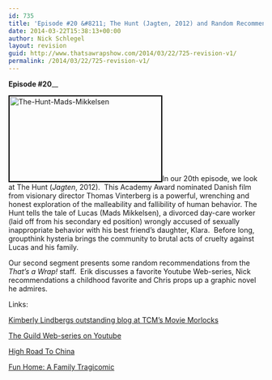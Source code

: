 ```yaml
---
id: 735
title: 'Episode #20 &#8211; The Hunt (Jagten, 2012) and Random Recommendations'
date: 2014-03-22T15:38:13+00:00
author: Nick Schlegel
layout: revision
guid: http://www.thatsawrapshow.com/2014/03/22/725-revision-v1/
permalink: /2014/03/22/725-revision-v1/
---
```

**Episode #20**__

[<img class="alignleft size-medium wp-image-728" style="border: 2px solid black;" alt="The-Hunt-Mads-Mikkelsen" src="http://www.thatsawrapshow.com/wp-content/uploads/2014/03/The-Hunt-Mads-Mikkelsen-300x168.jpg" width="300" height="168" srcset="http://www.thatsawrapshow.com/wp-content/uploads/2014/03/The-Hunt-Mads-Mikkelsen-300x168.jpg 300w, http://www.thatsawrapshow.com/wp-content/uploads/2014/03/The-Hunt-Mads-Mikkelsen-500x281.jpg 500w, http://www.thatsawrapshow.com/wp-content/uploads/2014/03/The-Hunt-Mads-Mikkelsen.jpg 658w" sizes="(max-width: 300px) 100vw, 300px" />](http://www.thatsawrapshow.com/wp-content/uploads/2014/03/The-Hunt-Mads-Mikkelsen.jpg)In our 20th episode, we look at The Hunt (_Jagten_, 2012).  This Academy Award nominated Danish film from visionary director Thomas Vinterberg is a powerful, wrenching and honest exploration of the malleability and fallibility of human behavior. The Hunt tells the tale of Lucas (Mads Mikkelsen), a divorced day-care worker (laid off from his secondary ed position) wrongly accused of sexually inappropriate behavior with his best friend&#8217;s daughter, Klara.  Before long, groupthink hysteria brings the community to brutal acts of cruelty against Lucas and his family.

Our second segment presents some random recommendations from the _That&#8217;s a Wrap!_ staff.  Erik discusses a favorite Youtube Web-series, Nick recommendations a childhood favorite and Chris props up a graphic novel he admires.

Links:

<a href="http://moviemorlocks.com/author/cinebeats/" target="_blank">Kimberly Lindbergs outstanding blog at TCM&#8217;s Movie Morlocks</a>

<a href="https://www.youtube.com/user/watchtheguild" target="_blank">The Guild Web-series on Youtube</a>

<a href="http://www.amazon.com/High-Road-China-Tom-Selleck/dp/B00744WZ6W/ref=sr_1_1?ie=UTF8&qid=1395509011&sr=8-1&keywords=high+road+to+china" target="_blank">High Road To China</a>

<a href="http://www.amazon.com/Fun-Home-A-Family-Tragicomic/dp/0618871713" target="_blank">Fun Home: A Family Tragicomic</a>